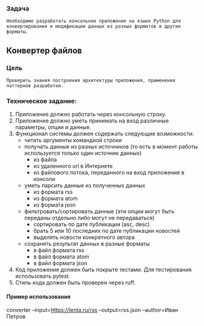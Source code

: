 ### Задача
	Необходимо разработать консольное приложение на языке Python для конвертирования и модификации данных из разных форматов в другие форматы.

## Конвертер файлов
### Цель
	Проверить знания построения архитектуры приложения, применения паттернов разработки.

### Техническое задание:
1. Приложение должно работать через консольную строку.
2. Приложение должно уметь принимать на вход различные параметры, опции и данные.
3. Функционал системы должен содержать следующие возможности:
    - читать аргументы командной строки
    - получать данные из разных источников (то есть в момент работы используется только один источник данных)
        + из файла
        + из удаленного url в Интернете
        + из файлового потока, переданного на вход приложения в консоли
    - уметь парсить данные из полученных данных 
        + из формата rss
        + из формата atom
        + из формата json
    - фильтровать/сортировать данные (эти опции могут быть переданы отдельно либо могут не передаваться)
        + сортировать по дате публикации (asc, desc)
        + брать 5 или 10 последних по дате публикации новостей
        + выделять новости конкретного автора
    - сохранять результат данных в разные форматы
        + в файл формата rss
        + в файл формата atom
        + в файл формата json
4. Код приложения должен быть покрыте тестами. Для тестирования использовать pytest.
5. Стиль кода должен быть проверен через ruff.

#### Пример использования
converter –input=https://lenta.ru/rss –output=rss.json –author=Иван Петров
